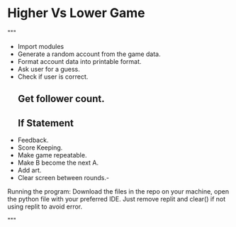 # Higher Vs Lower Game
"""
- Import modules
- Generate a random account from the game data.
- Format account data into printable format.
- Ask user for a guess.
- Check if user is correct.
    ## Get follower count.
    ## If Statement
- Feedback.
- Score Keeping.
- Make game repeatable.
- Make B become the next A.
- Add art.
- Clear screen between rounds.- 

Running the program:
Download the files in the repo on your machine, open the python file with your preferred IDE.
Just remove replit and clear() if not using replit to avoid error.

"""
